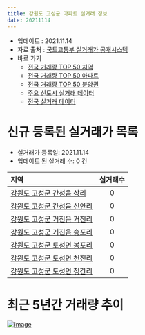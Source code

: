 ```yaml
---
title: 강원도 고성군 아파트 실거래 정보
date: 20211114
---
```


* 업데이트 : 2021.11.14
* 자료 출처 : [국토교통부 실거래가 공개시스템](http://rt.molit.go.kr)
* 바로 가기
    * [전국 거래량 TOP 50 지역](https://apt-info.github.io/apt-trade-info/tr)
    * [전국 거래량 TOP 50 아파트](https://apt-info.github.io/apt-trade-info/ta)
    * [전국 거래량 TOP 50 분양권](https://apt-info.github.io/apt-trade-info/tb)
    * [주요 신도시 실거래 데이터](https://apt-info.github.io/apt-trade-info/newtown)
    * [전국 실거래 데이터](https://apt-info.github.io/apt-trade-info/all)



<script async src="https://pagead2.googlesyndication.com/pagead/js/adsbygoogle.js"></script>
<!-- 기본광고 -->
<ins class="adsbygoogle"
     style="display:block"
     data-ad-client="ca-pub-1142216861245946"
     data-ad-slot="4805727019"
     data-ad-format="auto"
     data-full-width-responsive="true"></ins>
<script>
     (adsbygoogle = window.adsbygoogle || []).push({});
</script>


# 신규 등록된 실거래가 목록

* 실거래가 등록일: 2021.11.14
* 업데이트 된 실거래 수: 0 건


|지역|실거래수|
|:---|:---:|
|[강원도 고성군 간성읍 상리](https://apt-info.github.io/apt-trade-info/r1479)|0|
|[강원도 고성군 간성읍 신안리](https://apt-info.github.io/apt-trade-info/r1478)|0|
|[강원도 고성군 거진읍 거진리](https://apt-info.github.io/apt-trade-info/r1480)|0|
|[강원도 고성군 거진읍 송포리](https://apt-info.github.io/apt-trade-info/r2903)|0|
|[강원도 고성군 토성면 봉포리](https://apt-info.github.io/apt-trade-info/r3609)|0|
|[강원도 고성군 토성면 천진리](https://apt-info.github.io/apt-trade-info/r3610)|0|
|[강원도 고성군 토성면 청간리](https://apt-info.github.io/apt-trade-info/r1481)|0|



<script async src="https://pagead2.googlesyndication.com/pagead/js/adsbygoogle.js"></script>
<!-- 기본광고 -->
<ins class="adsbygoogle"
     style="display:block"
     data-ad-client="ca-pub-1142216861245946"
     data-ad-slot="4805727019"
     data-ad-format="auto"
     data-full-width-responsive="true"></ins>
<script>
     (adsbygoogle = window.adsbygoogle || []).push({});
</script>


# 최근 5년간 거래량 추이


<div style="width:100%;">
    <canvas id="deal_progress" height="200"></canvas>
</div>

<script>
new Chart(document.getElementById("deal_progress"), {
    type: 'line',
    data: {
        labels: ['16.01','16.02','16.03','16.04','16.05','16.06','16.07','16.08','16.09','16.10','16.11','16.12','17.01','17.02','17.03','17.04','17.05','17.06','17.07','17.08','17.09','17.10','17.11','17.12','18.01','18.02','18.03','18.04','18.05','18.06','18.07','18.08','18.09','18.10','18.11','18.12','19.01','19.02','19.03','19.04','19.05','19.06','19.07','19.08','19.09','19.10','19.11','19.12','20.01','20.02','20.03','20.04','20.05','20.06','20.07','20.08','20.09','20.10','20.11','20.12','21.01','21.02','21.03','21.04','21.05','21.06','21.07','21.08','21.09','21.10','21.11'],
        datasets: [{
            label: '매매/분양권',
            data: [5,6,14,18,15,22,16,17,16,10,10,6,8,18,16,8,11,12,12,9,9,12,11,6,31,21,19,11,15,14,14,6,13,20,12,12,9,8,13,9,11,8,21,16,14,14,10,134,9,21,22,16,20,44,25,24,22,33,22,27,32,63,56,95,53,37,20,29,36,31,4],
            borderColor: "rgba(66, 133, 243, 1)",
            backgroundColor: "rgba(66, 133, 243, 0.05)",
            borderWidth: 1,
            pointRadius: 0,
            fill: false,
            lineTension: 0
        },{
            label: '전/월세',
            data: [12,16,18,7,6,10,4,9,2,6,6,7,6,15,6,22,9,6,3,6,7,6,4,7,9,10,6,20,9,6,7,4,6,4,4,9,6,17,6,19,5,3,7,0,5,3,1,6,11,7,8,5,4,7,16,13,8,5,4,7,6,8,5,6,4,8,16,11,14,10,3],
            borderColor: "rgba(255, 90, 0, 1)",
            backgroundColor: "rgba(255, 90, 0, 0.05)",
            borderWidth: 1,
            pointRadius: 0,
            fill: false,
            lineTension: 0
        },{
            label: '합계',
            data: [17,22,32,25,21,32,20,26,18,16,16,13,14,33,22,30,20,18,15,15,16,18,15,13,40,31,25,31,24,20,21,10,19,24,16,21,15,25,19,28,16,11,28,16,19,17,11,140,20,28,30,21,24,51,41,37,30,38,26,34,38,71,61,101,57,45,36,40,50,41,7],
            borderColor: "rgba(0, 0, 0, 1)",
            backgroundColor: "rgba(0, 0, 0, 0.03)",
            borderWidth: 0.1,
            pointRadius: 0,
            fill: true,
            lineTension: 0
        }
        ]
    },
    options: {
        responsive: true,
        title: {
            display: false
        },
        tooltips: {
            mode: 'index',
            intersect: false
        },
        hover: {
            mode: 'nearest',
            intersect: true
        },
        scales: {
            xAxes: [{
                display: true,
                scaleLabel: {
                    display: true,
                    labelString: '년/월'
                }
            }],
            yAxes: [{
                display: true,
                ticks: {
                    suggestedMin: 0,
                },
                scaleLabel: {
                    display: true,
                    labelString: '실거래 수'
                }
            }]
        }
    }
});

</script>


[![image](https://apt-info.github.io/images/2020-01-03-apt-trade-info/1024x500.png)](https://play.google.com/store/apps/details?id=com.aptinfo.apttradeinfo)

